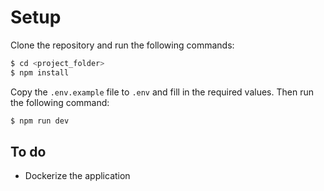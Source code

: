 # Setup
Clone the repository and run the following commands:
```bash
$ cd <project_folder>
$ npm install
```
Copy the `.env.example` file to `.env` and fill in the required values. Then run the following command:
```bash
$ npm run dev
```


## To do
- Dockerize the application